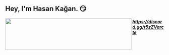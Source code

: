 ## Hey, I'm Hasan Kağan. :smirk:

<img src="https://i.imgur.com/gHutTp3.png" align="left" height="100" width="400">

##### https://discord.gg/t5zZVarcte
